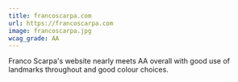 ```yaml
---
title: francoscarpa.com
url: https://francoscarpa.com
image: francoscarpa.jpg
wcag_grade: AA
---
```


Franco Scarpa's website nearly meets AA overall with good use of landmarks throughout and good colour choices.
